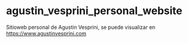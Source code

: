 # agustin_vesprini_personal_website
Sitioweb personal de Agustin Vesprini, se puede visualizar en https://www.agustinvesprini.com
